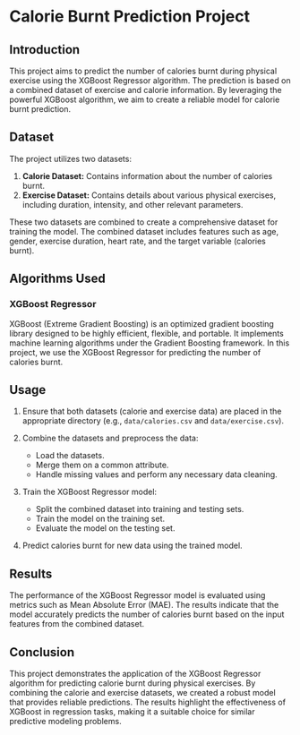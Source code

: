 # Calorie Burnt Prediction Project

## Introduction

This project aims to predict the number of calories burnt during physical exercise using the XGBoost Regressor algorithm. The prediction is based on a combined dataset of exercise and calorie information. By leveraging the powerful XGBoost algorithm, we aim to create a reliable model for calorie burnt prediction.

## Dataset

The project utilizes two datasets:
1. **Calorie Dataset:** Contains information about the number of calories burnt.
2. **Exercise Dataset:** Contains details about various physical exercises, including duration, intensity, and other relevant parameters.

These two datasets are combined to create a comprehensive dataset for training the model. The combined dataset includes features such as age, gender, exercise duration, heart rate, and the target variable (calories burnt).

## Algorithms Used

### XGBoost Regressor

XGBoost (Extreme Gradient Boosting) is an optimized gradient boosting library designed to be highly efficient, flexible, and portable. It implements machine learning algorithms under the Gradient Boosting framework. In this project, we use the XGBoost Regressor for predicting the number of calories burnt.

## Usage

1. Ensure that both datasets (calorie and exercise data) are placed in the appropriate directory (e.g., `data/calories.csv` and `data/exercise.csv`).

2. Combine the datasets and preprocess the data:
    - Load the datasets.
    - Merge them on a common attribute.
    - Handle missing values and perform any necessary data cleaning.

3. Train the XGBoost Regressor model:
    - Split the combined dataset into training and testing sets.
    - Train the model on the training set.
    - Evaluate the model on the testing set.

4. Predict calories burnt for new data using the trained model.

## Results

The performance of the XGBoost Regressor model is evaluated using metrics such as Mean Absolute Error (MAE). The results indicate that the model accurately predicts the number of calories burnt based on the input features from the combined dataset.

## Conclusion

This project demonstrates the application of the XGBoost Regressor algorithm for predicting calorie burnt during physical exercises. By combining the calorie and exercise datasets, we created a robust model that provides reliable predictions. The results highlight the effectiveness of XGBoost in regression tasks, making it a suitable choice for similar predictive modeling problems.
